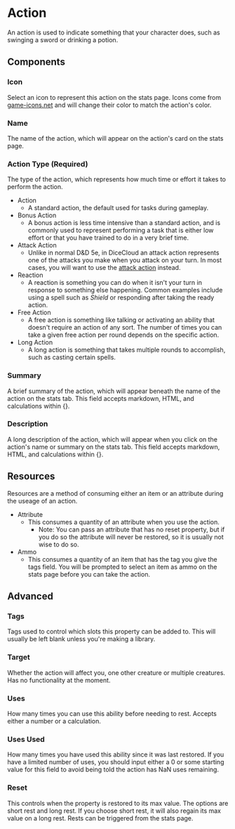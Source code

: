 # Action
An action is used to indicate something that your character does, such as swinging a sword or drinking a potion.
## Components
### Icon
Select an icon to represent this action on the stats page. Icons come from [game-icons.net](https://game-icons.net) and will change their color to match the action's color.
### Name
The name of the action, which will appear on the action's card on the stats page.
### Action Type (Required)
The type of the action, which represents how much time or effort it takes to perform the action.
* Action
  * A standard action, the default used for tasks during gameplay.
* Bonus Action
	* A bonus action is less time intensive than a standard action, and is commonly used to represent performing a task that is either low effort or that you have trained to do in a very brief time.
* Attack Action
	* Unlike in normal D&D 5e, in DiceCloud an attack action represents one of the attacks you make when you attack on your turn. In most cases, you will want to use the [attack action](https://katrinakitten.gitbook.io/dicecloud-v2-guide/documentation-for-properties/attackaction) instead.
* Reaction
	* A reaction is something you can do when it isn't your turn in response to something else happening. Common examples include using a spell such as *Shield* or responding after taking the ready action.
* Free Action
	* A free action is something like talking or activating an ability that doesn't require an action of any sort. The number of times you can take a given free action per round depends on the specific action.
* Long Action
	* A long action is something that takes multiple rounds to accomplish, such as casting certain spells.

### Summary
A brief summary of the action, which will appear beneath the name of the action on the stats tab. This field accepts markdown, HTML, and calculations within {}.
### Description
A long description of the action, which will appear when you click on the action's name or summary on the stats tab. This field accepts markdown, HTML, and calculations within {}.

## Resources
Resources are a method of consuming either an item or an attribute during the useage of an action.
* Attribute
	* This consumes a quantity of an attribute when you use the action.
		* Note: You can pass an attribute that has no reset property, but if you do so the attribute will never be restored, so it is usually not wise to do so.
* Ammo
	* This consumes a quantity of an item that has the tag you give the tags field. You will be prompted to select an item as ammo on the stats page before you can take the action.

## Advanced
### Tags
Tags used to control which slots this property can be added to. This will usually be left blank unless you're making a library.
### Target
Whether the action will affect you, one other creature or multiple creatures. Has no functionality at the moment.
### Uses
How many times you can use this ability before needing to rest. Accepts either a number or a calculation.
### Uses Used
How many times you have used this ability since it was last restored. If you have a limited number of uses, you should input either a 0 or some starting value for this field to avoid being told the action has NaN uses remaining.
### Reset
This controls when the property is restored to its max value. The options are short rest and long rest. If you choose short rest, it will also regain its max value on a long rest. Rests can be triggered from the stats page.
